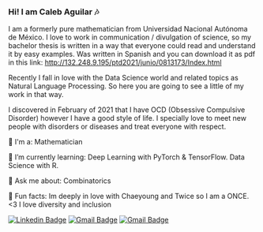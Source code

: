 ### Hi! I am Caleb Aguilar :notes:

I am a formerly pure mathematician from Universidad Nacional Autónoma de México. I love to work in communication / divulgation of science, so my bachelor thesis is written in a way that everyone could read and understand it by easy examples. Was written in Spanish and you can download it as pdf in this link: http://132.248.9.195/ptd2021/junio/0813173/Index.html

Recently I fall in love with the Data Science world and related topics as Natural Language Processing. So here you are going to see a little of my work in that way.

I discovered in February of 2021 that I have OCD (Obsessive Compulsive Disorder) however I have a good style of life. I specially love to meet new people with disorders or diseases and treat everyone with respect.

:closed_book: I'm a: Mathematician

🌱 I’m currently learning: Deep Learning with PyTorch & TensorFlow. Data Science with R.

💬 Ask me about: Combinatorics

:dress: Fun facts: Im deeply in love with Chaeyoung and Twice so I am a ONCE. <3 I love diversity and inclusion

[![Linkedin Badge](https://img.shields.io/badge/-Follow_Me-blue?style=for-the-badge&logo=Linkedin&logoColor=white&link=https://https://www.linkedin.com/in/proggleb//)](https://www.linkedin.com/in/proggleb/) [![Gmail Badge](https://img.shields.io/badge/-Contact_Me-d44638?style=for-the-badge&logo=Gmail&logoColor=white&link=eldeathleb@gmail)](eldeathleb@gmail.com) [![Gmail Badge](https://img.shields.io/badge/-Contact_Me-d44638?style=for-the-badge&logo=Gmail&logoColor=white&link=combileb@ciencias.unam.mx)](combileb@ciencias.unam.mx)

<!--
**Proggleb/Proggleb** is a ✨ _special_ ✨ repository because its `README.md` (this file) appears on your GitHub profile.
-->

